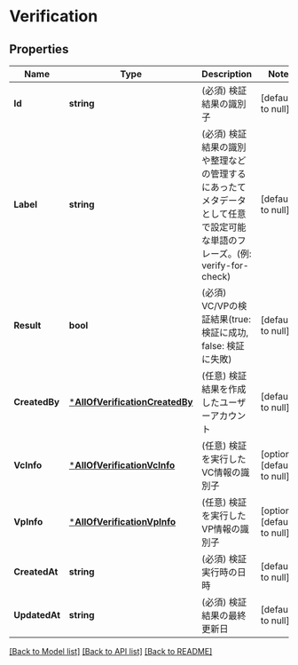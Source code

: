 # Verification

## Properties
Name | Type | Description | Notes
------------ | ------------- | ------------- | -------------
**Id** | **string** | (必須) 検証結果の識別子 | [default to null]
**Label** | **string** | (必須) 検証結果の識別や整理などの管理するにあったてメタデータとして任意で設定可能な単語のフレーズ。(例: verify-for-check) | [default to null]
**Result** | **bool** | (必須) VC/VPの検証結果(true: 検証に成功, false: 検証に失敗) | [default to null]
**CreatedBy** | [***AllOfVerificationCreatedBy**](AllOfVerificationCreatedBy.md) | (任意) 検証結果を作成したユーザーアカウント | [default to null]
**VcInfo** | [***AllOfVerificationVcInfo**](AllOfVerificationVcInfo.md) | (任意) 検証を実行したVC情報の識別子 | [optional] [default to null]
**VpInfo** | [***AllOfVerificationVpInfo**](AllOfVerificationVpInfo.md) | (任意) 検証を実行したVP情報の識別子 | [optional] [default to null]
**CreatedAt** | **string** | (必須) 検証実行時の日時 | [default to null]
**UpdatedAt** | **string** | (必須) 検証結果の最終更新日 | [default to null]

[[Back to Model list]](../README.md#documentation-for-models) [[Back to API list]](../README.md#documentation-for-api-endpoints) [[Back to README]](../README.md)

